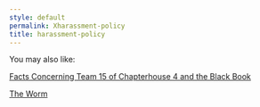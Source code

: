 ```yaml
---
style: default
permalink: Xharassment-policy
title: harassment-policy
---
```

You may also like:

[Facts Concerning Team 15 of Chapterhouse 4 and the Black Book](http://scp-wiki.net/lovecraft-parody-title)

[The Worm](http://scp-wiki.net/the-worm)
